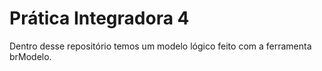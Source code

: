 # Prática Integradora 4
Dentro desse repositório temos um modelo lógico feito com a ferramenta brModelo.
